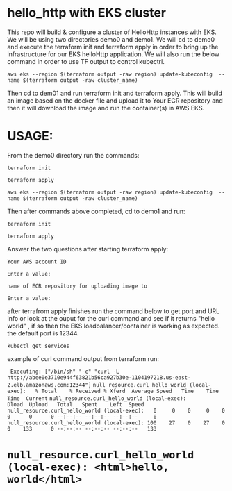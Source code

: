 # hello_http with EKS cluster 
This repo will build & configure a cluster of HelloHttp instances with EKS. We will be using two directories demo0 and demo1. We will cd to demo0 and execute the terraform init and terraform apply in order to bring up the infrastructure for our EKS helloHttp application. We will also run the below command in order to use TF output to control kubectrl.

```aws eks --region $(terraform output -raw region) update-kubeconfig  --name $(terraform output -raw cluster_name)```

Then cd to dem01 and run terraform init and terraform apply. This will build an image based on the docker file and upload it to Your ECR repository and then it will download the image and run the container(s) in AWS EKS.


# USAGE:

From the demo0 directory run the commands:

```terraform init``` 

```terraform apply``` 

```aws eks --region $(terraform output -raw region) update-kubeconfig  --name $(terraform output -raw cluster_name)```

Then after commands above completed, cd to demo1 and run:

```terraform init``` 

```terraform apply``` 

Answer the two questions after starting terraform apply:

  ```Your AWS account ID```
  
  ```Enter a value:```


 ```name of ECR repository for uploading image to```
 
  ```Enter a value:```


after terrafrom apply finishes run the command below to get port and URL info or look at the ouput for the curl command and see if it 
returns "hello world" , if so then the EKS loadbalancer/container is working as expected. the default port is 12344. 

```kubectl get services```

example of curl command output from terraform run: 

 ``` Executing: ["/bin/sh" "-c" "curl -L http://abee0e3710e944f63821b56ca927b30e-1104197218.us-east-2.elb.amazonaws.com:12344"]```
```null_resource.curl_hello_world (local-exec):   % Total    % Received % Xferd  Average Speed   Time    Time     Time  Current```
```null_resource.curl_hello_world (local-exec):                                  Dload  Upload   Total   Spent    Left  Speed```
```null_resource.curl_hello_world (local-exec):   0     0    0     0    0     0      0      0 --:--:-- --:--:-- --:--:--     0```
```null_resource.curl_hello_world (local-exec): 100    27    0    27    0     0    133      0 --:--:-- --:--:-- --:--:--   133```
# ```null_resource.curl_hello_world (local-exec): <html>hello, world</html> ```


     
